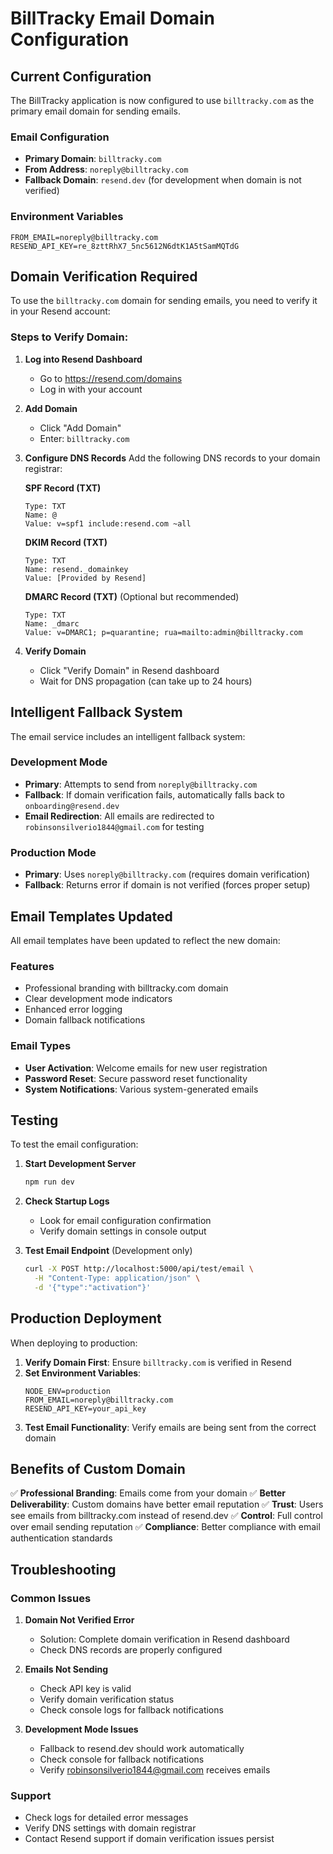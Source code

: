 # BillTracky Email Domain Configuration

## Current Configuration

The BillTracky application is now configured to use `billtracky.com` as the primary email domain for sending emails.

### Email Configuration
- **Primary Domain**: `billtracky.com`
- **From Address**: `noreply@billtracky.com`
- **Fallback Domain**: `resend.dev` (for development when domain is not verified)

### Environment Variables
```env
FROM_EMAIL=noreply@billtracky.com
RESEND_API_KEY=re_8zttRhX7_5nc5612N6dtK1A5tSamMQTdG
```

## Domain Verification Required

To use the `billtracky.com` domain for sending emails, you need to verify it in your Resend account:

### Steps to Verify Domain:

1. **Log into Resend Dashboard**
   - Go to https://resend.com/domains
   - Log in with your account

2. **Add Domain**
   - Click "Add Domain"
   - Enter: `billtracky.com`

3. **Configure DNS Records**
   Add the following DNS records to your domain registrar:

   **SPF Record (TXT)**
   ```
   Type: TXT
   Name: @
   Value: v=spf1 include:resend.com ~all
   ```

   **DKIM Record (TXT)**
   ```
   Type: TXT
   Name: resend._domainkey
   Value: [Provided by Resend]
   ```

   **DMARC Record (TXT)** (Optional but recommended)
   ```
   Type: TXT
   Name: _dmarc
   Value: v=DMARC1; p=quarantine; rua=mailto:admin@billtracky.com
   ```

4. **Verify Domain**
   - Click "Verify Domain" in Resend dashboard
   - Wait for DNS propagation (can take up to 24 hours)

## Intelligent Fallback System

The email service includes an intelligent fallback system:

### Development Mode
- **Primary**: Attempts to send from `noreply@billtracky.com`
- **Fallback**: If domain verification fails, automatically falls back to `onboarding@resend.dev`
- **Email Redirection**: All emails are redirected to `robinsonsilverio1844@gmail.com` for testing

### Production Mode
- **Primary**: Uses `noreply@billtracky.com` (requires domain verification)
- **Fallback**: Returns error if domain is not verified (forces proper setup)

## Email Templates Updated

All email templates have been updated to reflect the new domain:

### Features
- Professional branding with billtracky.com domain
- Clear development mode indicators
- Enhanced error logging
- Domain fallback notifications

### Email Types
- **User Activation**: Welcome emails for new user registration
- **Password Reset**: Secure password reset functionality
- **System Notifications**: Various system-generated emails

## Testing

To test the email configuration:

1. **Start Development Server**
   ```bash
   npm run dev
   ```

2. **Check Startup Logs**
   - Look for email configuration confirmation
   - Verify domain settings in console output

3. **Test Email Endpoint** (Development only)
   ```bash
   curl -X POST http://localhost:5000/api/test/email \
     -H "Content-Type: application/json" \
     -d '{"type":"activation"}'
   ```

## Production Deployment

When deploying to production:

1. **Verify Domain First**: Ensure `billtracky.com` is verified in Resend
2. **Set Environment Variables**:
   ```env
   NODE_ENV=production
   FROM_EMAIL=noreply@billtracky.com
   RESEND_API_KEY=your_api_key
   ```
3. **Test Email Functionality**: Verify emails are being sent from the correct domain

## Benefits of Custom Domain

✅ **Professional Branding**: Emails come from your domain
✅ **Better Deliverability**: Custom domains have better email reputation
✅ **Trust**: Users see emails from billtracky.com instead of resend.dev
✅ **Control**: Full control over email sending reputation
✅ **Compliance**: Better compliance with email authentication standards

## Troubleshooting

### Common Issues

1. **Domain Not Verified Error**
   - Solution: Complete domain verification in Resend dashboard
   - Check DNS records are properly configured

2. **Emails Not Sending**
   - Check API key is valid
   - Verify domain verification status
   - Check console logs for fallback notifications

3. **Development Mode Issues**
   - Fallback to resend.dev should work automatically
   - Check console for fallback notifications
   - Verify robinsonsilverio1844@gmail.com receives emails

### Support

- Check logs for detailed error messages
- Verify DNS settings with domain registrar
- Contact Resend support if domain verification issues persist